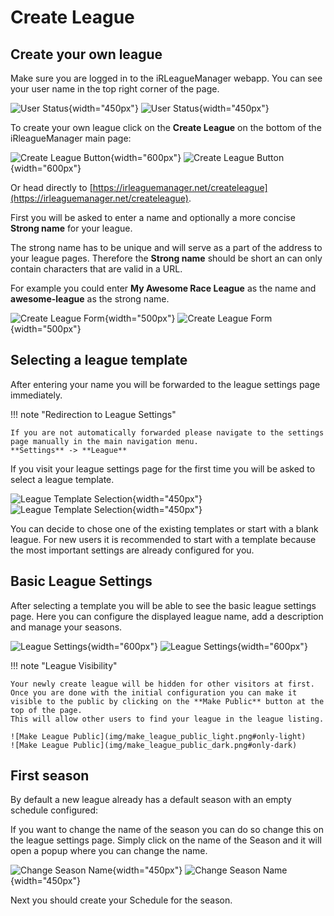 # Create League

## Create your own league

Make sure you are logged in to the iRLeagueManager webapp. You can see your user name in the top right corner of the page.

![User Status](img/user_status_light.png#only-light){width="450px"}
![User Status](img/user_status_dark.png#only-dark){width="450px"}

To create your own league click on the **Create League** on the bottom of the iRleagueManager main page:

![Create League Button](img/create_league_button_light.png#only-light){width="600px"}
![Create League Button](img/create_league_button_dark.png#only-dark){width="600px"}

Or head directly to [https://irleaguemanager.net/createleague](https://irleaguemanager.net/createleague).

First you will be asked to enter a name and optionally a more concise **Strong name** for your league. 

The strong name has to be unique and will serve as a part of the address to your league pages. 
Therefore the **Strong name** should be short an can only contain characters that are valid in a URL.

For example you could enter **My Awesome Race League** as the name and **awesome-league** as the strong name.

![Create League Form](img/create_league_light.png#only-light){width="500px"}
![Create League Form](img/create_league_dark.png#only-dark){width="500px"}

## Selecting a league template

After entering your name you will be forwarded to the league settings page immediately. 

!!! note "Redirection to League Settings"
    
    If you are not automatically forwarded please navigate to the settings page manually in the main navigation menu.  
    **Settings** -> **League**

If you visit your league settings page for the first time you will be asked to select a league template.

![League Template Selection](img/select_league_template_light.png#only-light){width="450px"}
![League Template Selection](img/select_league_template_dark.png#only-dark){width="450px"}

You can decide to chose one of the existing templates or start with a blank league. For new users it is recommended to start with a template because the most important settings are already configured for you.

## Basic League Settings

After selecting a template you will be able to see the basic league settings page. Here you can configure the displayed league name, add a description and manage your seasons.

![League Settings](img/league_settings_light.png#only-light){width="600px"}
![League Settings](img/league_settings_dark.png#only-dark){width="600px"}

!!! note "League Visibility"

    Your newly create league will be hidden for other visitors at first. 
    Once you are done with the initial configuration you can make it visible to the public by clicking on the **Make Public** button at the top of the page.
    This will allow other users to find your league in the league listing.

    ![Make League Public](img/make_league_public_light.png#only-light)
    ![Make League Public](img/make_league_public_dark.png#only-dark)

## First season

By default a new league already has a default season with an empty schedule configured:

If you want to change the name of the season you can do so change this on the league settings page. 
Simply click on the name of the Season and it will open a popup where you can change the name.

![Change Season Name](img/change_season_name_light.png#only-light){width="450px"}
![Change Season Name](img/change_season_name_dark.png#only-dark){width="450px"}

Next you should create your Schedule for the season.


